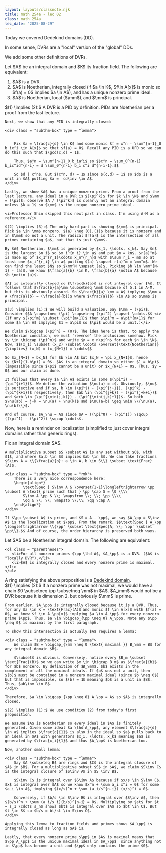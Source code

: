 ```yaml
---
layout: layouts/classnote.njk
title: math 254a - lec 02
class: math 254a
lec_date: "2025-08-29"
---
```


Today we covered Dedekind domains (DD).

<div class = "subthm-box" type = "rmk">
    In some sense, DVRs are a "local" version of the "global" DDs.
</div>

We add some other definitions of DVRs.

<div class = "subthm-box" type = "prop">
    Let $A$ be an integral domain and $K$ its fraction field. The following are equivalent:
    <ol class = "parentheses">
        <li> $A$ is a DVR.</li>
        <li> $A$ is Noetherian, integrally closed (if $a \in K$, $f\in A[x]$ is monic so $f(a) = 0$ implies $a \in A$), and has a unique nonzero prime ideal.</li>
        <li> $A$ is Noetherian, local ($\mm$), and $\mm$ is principal.</li>
    </ol>
</div>

<div class = "subthm-box" type = "proof">
    $(1) \implies (2):$ A DVR is a PID by definition. PIDs are Noetherian per a proof from the last lecture. 

    Next, we show that any PID is integrally closed:

    <div class = "subthm-box" type = "lemma">
        
        
        Fix $a = \frac{c}{d} \in K$ and some monic $f = x^n - \sum^{n-1}_0 b_ix^i \in A[x]$ so that $f(a) = 0$. Recall any PID is a UFD so we can do this such that $\gcd(c,d) = 1$. 
        
        Thus, $a^n = \sum^{n-1}_0 b_ia^i$ so $$c^n = \sum_0^{n-1} b_ic^id^{n-i} = d \sum_0^{n-1} b_i c^i d^{n-i-1}.$$

        So $d | c^n$. But $(c^n, d) = 1$ since $(c,d) = 1$ so $d$ is a unit in $A$ putting $a =  cd\inv \in A$.
    </div>

    Lastly, we show $A$ has a unique nonzero prime. From a proof from the last lecture, any ideal in a DVR is $(\pi^k)$ for $k \in \N$ and $\mm = (\pi)$; observe $A / (\pi^k)$ is clearly not an integral domain unless $k = 1$ so $\mm$ is the unique nonzero prime ideal.

    <i>Professor Shin skipped this next part in class. I'm using A-M as a reference.</i>

    $(2) \implies (3):$ The only hard part is showing $\mm$ is principal. Pick $a \in \mm$ nonzero. $(a) \neq (0),(1)$ because it is nonzero and in $\mm$ so not a unit. The radical $r(a)$ is the intersection of all primes containing $a$, but that is just $\mm$.

    By $A$ Noetherian, $\mm$ is generated by $x_1, \ldots, x_k$. Say $n$ is the largest $n_i$ so $x_i^{n_i} \in a$ and put $m = kn$. $r(a)^m$ is made up of $x_1^{r_1}\cdots x_n^{r_n}$ with $\sum r_i = m$ so at least one $x_i^{r_i} \in a$ putting $(a) \supset r(a)^m = \mm^m$. We can find the least $N$ so $\mm^N \supset (a)$. Picking $b \in \mm^{N-1} - (a)$, we know $\frac{a}{b} \in K, \frac{b}{a} \notin A$ because $b \notin (a)$. 
    
    $A$ is integrally closed so $\frac{b}{a}$ is not integral over $A$. It follows that $\frac{b}{a}\mm \subsetneq \mm$ because of 5.1 in A-M, but this is obviously absurd. So $\frac{b}{a} \mm = A$ implying $\mm = A \frac{a}{b} = (\frac{a}{b})$ where $\frac{a}{b} \in A$ so $\mm$ is principal.

    $(3) \implies (1):$ We will build a valuation. Say $\mm = (\pi)$. Consider $$A \supsetneq (\pi) \supsetneq (\pi^2) \supset \cdots.$$ <i>(If any $(\pi^m) \subset (\pi^{m+1})$ then $\pi^m = a\pi^{m+1}$ for some $a \in A$ implying $1 = a\pi$ so $\pi$ would be a unit.)</i>

    We claim $\bigcap (\pi^n) = (0)$. The idea here is that, to apply the Noetherian condition, we must 'reverse' the inclusions somehow. Pick $y \in \bigcap (\pi^n)$ and write $y = x_n\pi^n$ for each $n \in \N$. Now, $$(x_1) \subset (x_2) \subset \cdots \overset{\text{Noetherian}}{\implies} (x_N) = (x_{N+1}) = \cdots$$

    So $x_{N+1} = bx_N$ for $b \in A$ but $x_N = \pi x_{N+1}$, hence $x_{N+1}(1-b\pi) = 0$. $A$ is an integral domain so either $1 = b\pi$ (impossible since $\pi$ cannot be a unit) or $x_{N+1} = 0$. Thus, $y = 0$ and our claim is done.

    It follows that every $a \in A$ exists in some $(\pi^i) - (\pi^{i+1})$. We define the valuation $\nu(a) = i$. Obviously, $\nu$ is surjective and if $a, b \in (\pi^j) - (\pi^{j+1}), (\pi^k) - (\pi^{k+1})$ respectively, then $ab \in (\pi^{j+k}) - (\pi^{j+k+1})$ and $a+b \in (\pi^{\min(j,k)}) - (\pi^{\min(j,k)+1})$. So both $\nu(ab) = j+k = \nu(a) + \nu(k)$ and $\nu(a+b) \geq \min \\{\nu(a), \nu(b)\\}$.

    And of course, $A_\nu = A$ since $A = ((\pi^0) - (\pi^1)) \sqcup ((\pi^1) - (\pi^2)) \sqcup \cdots$.
</div>

Now, here is a reminder on localization (simplified to just cover integral domains rather than generic rings).

<div class = "subthm-box" type = "recall">
    Fix an integral domain $A$.

    A multiplicative subset $S \subset A$ is any set without $0$, with $1$, and where $a,b \in S$ implies $ab \in S$. We can take fractions $S\inv A = \\{\frac{a}{b}: a \in A, b \in S\\} \subset \text{Frac}(A)$.

    <div class = "subthm-box" type = "rmk">
        There is a very nice correspondence here:
        \begin{align*}
            \text{Spec } S\inv A & \overset{1-1}\longleftrightarrow \pp \subset A \text{ prime such that } \pp \cap S = \0 \\\\
            S\inv A \pp & \\; \mapsfrom \\; \\; \pp \\\\
            \qq & \\; \\; \mapsto \\;\\; \qq \cap A
        \end{align*}
    </div>

    If $\pp \subset A$ is prime, and $S = A - \pp$, we say $A_\pp = S\inv A$ is the localization at $\pp$. From the remark, $$\text{Spec } A_\pp \longleftrightarrow \\{\pp' \subset \text{Spec}A, \\; \pp' \subset \pp\\}.$$ And of course, the order hierarchy is preserved both ways.
</div>

<div class = "subthm-box" type = "prop">
    Let $A$ be a Noetherian integral domain. The following are equivalent:

    <ol class = "parentheses">
       <li>For all nonzero primes $\pp \lhd A$, $A_\pp$ is a DVR. ($A$ is "locally DVR").</li>
       <li>$A$ is integrally closed and every nonzero prime is maximal.</li>
    </ol>
</div>

<div class = "subthm-box" type = "def" name = "dededkind domain">
    A ring satisfying the above proposition is a <u>Dedekind domain</u>.
</div>

<div class = "subthm-box" type = "proof">
    $(1) \implies (2):$ If a nonzero prime was not maximal, we would have a chain $0 \subsetneq \pp \subsetneq \mm$ in $A$. $A_\mm$ would not be a DVR because it is dimension 2, but obviously $\mm$ is prime. 

    From earlier, $A_\pp$ is integrally closed because it is a DVR. Thus, for any $a \in K = \text{Frac}(A)$ and monic $f \in A[x]$ with $f(a) = 0$, we know $f \in A_\pp[x]$ implying $a \in A_\pp$ for every nonzero prime $\pp$. Thus, $a \in \bigcap_{\pp \neq 0} A_\pp$. Note any $\pp \neq 0$ is maximal by the first paragraph.

    To show this intersection is actually $A$ requires a lemma:

    <div class = "subthm-box" type = "lemma">
        We claim $B = \bigcap_{\mm \neq 0 \text{ maximal }} B_\mm = B$ for any integral domain $B$.

        $\subset$ is obvious. Conversely, notice every $B_m \subset \text{Frac}(B)$ so we can write $x \in \bigcap B_m$ as $\frac{a}{b}$ for $b$ nonzero. By definition of $B_\mm$, $b$ exists in the complement of all the maximal ideals. If $b$ was not a unit, then $(b)$ must be contained in a nonzero maximal ideal (since $b \neq 0$) but that is impossible, so $(b) = 1$ meaning $b$ is a unit in $B$. Thus, $ab\inv \in B$.
    </div>

    Therefore, $a \in \bigcap_{\pp \neq 0} A_\pp = A$ so $A$ is integrally closed.

    $(2) \implies (1):$ We use condition (2) from today's first proposition.
    
    We assume $A$ is Noetherian so every ideal in $A$ is finitely generated. Given some ideal $a \lhd A_\pp$, any element $\frac{c}{d} \in a$ implies $\frac{c}{1}$ is also in the ideal so $a$ pulls back to an ideal in $A$ with generators $x_1, \ldots, x_k$ meaning $a$ is generated by $\frac{x_i}{1}$ and thus $A_\pp$ is Noetherian too.

    Now, another small lemma:

    <div class = "subthm-box" type = "lemma">
        Say $A \subseteq B$ are rings and $C$ is the integral closure of $A$ in $B$. For a multiplicative subset $S$ in $A$, we claim $S\inv C$ is the integral closure of $S\inv A$ in $S \inv B$.

        $S\inv C$ is integral over $S\inv A$ because if $x/s \in S\inv C$, $x$ is integral over $A$ so we know $x^n + \sum a_i x^i = 0$ for some $a_i \in A$, implying $(x/s)^n + \sum (a_i/s^{n-i}) (x/s)^i = 0$.

        Conversely, if $b/s \in S\inv B$ is integral over $S\inv A$, then $(b/s)^n + \sum (a_i/s_i)(b/s)^{n-i} = 0$. Multiplying by $st$ for $t = s_1 \cdots s_n$ shows $bt$ is integral over $A$ so $bt \in C$. But $t \in S$ so $b/s = bt/st \in S\inv C$.
    </div>

    Applying this lemma to fraction fields and primes shows $A_\pp$ is integrally closed as long as $A$ is.

    Lastly, that every nonzero prime $\pp$ in $A$ is maximal means that $\pp A_\pp$ is the unique maximal ideal in $A_\pp$  since anything not in $\pp$ has become a unit and $\pp$ only contains the prime $0$.

</div>